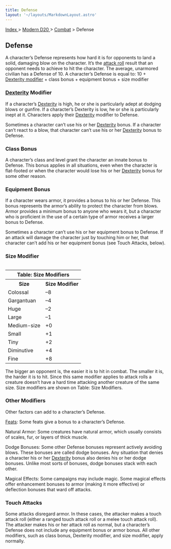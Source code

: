 ```yaml
---
title: Defense
layout: '~/layouts/MarkdownLayout.astro'
---
```


[ Index ](/) > [ Modern D20 ](/modern.d20.srd) > [Combat](/modern.d20.srd/combat) > Defense

## Defense

A character’s Defense represents how hard it is for opponents to land a solid,
damaging blow on the character. It’s the [attack roll](/modern.d20.srd/combat/attack.roll) result that an opponent needs to
achieve to hit the character. The average, unarmored civilian has a Defense of
10. A character’s Defense is equal to: 10 + [Dexterity modifier](/modern.d20.srd/basics/ability.scores) \+ class bonus + equipment
bonus + size modifier

### [Dexterity](/modern.d20.srd/basics/ability.scores) Modifier

If a character’s [Dexterity](/modern.d20.srd/basics/ability.scores) is high,
he or she is particularly adept at dodging blows or gunfire. If a character’s
Dexterity is low, he or she is particularly inept at it. Characters apply
their [Dexterity](/modern.d20.srd/basics/ability.scores) modifier to Defense.

Sometimes a character can’t use his or her
[Dexterity](/modern.d20.srd/basics/ability.scores) bonus. If a character can’t
react to a blow, that character can’t use his or her
[Dexterity](/modern.d20.srd/basics/ability.scores) bonus to Defense.

### Class Bonus

A character’s class and level grant the character an innate bonus to Defense.
This bonus applies in all situations, even when the character is flat-footed
or when the character would lose his or her
[Dexterity](/modern.d20.srd/basics/ability.scores) bonus for some other
reason.

### Equipment Bonus

If a character wears armor, it provides a bonus to his or her Defense. This
bonus represents the armor’s ability to protect the character from blows.
Armor provides a minimum bonus to anyone who wears it, but a character who is
proficient in the use of a certain type of armor receives a larger bonus to
Defense.

Sometimes a character can’t use his or her equipment bonus to Defense. If an
attack will damage the character just by touching him or her, that character
can’t add his or her equipment bonus (see Touch Attacks, below).

### Size Modifier


<table style="float: right"><tr><th colspan="2"> Table: Size Modifiers</th></tr> <tr><th> Size</th><th> Size Modifier</th></tr> <tr><td>Colossal</td><td> –8</td></tr> <tr class="shaded"><td>Gargantuan</td><td> –4</td></tr> <tr><td>Huge</td><td> –2</td></tr> <tr class="shaded"><td>Large</td><td> –1</td></tr> <tr><td>Medium-size</td><td> +0</td></tr> <tr class="shaded"><td>Small</td><td> +1</td></tr> <tr><td>Tiny</td><td> +2</td></tr> <tr class="shaded"><td>Diminutive</td><td> +4</td></tr> <tr><td>Fine</td><td> +8 </td></tr></table>



The bigger an opponent is, the easier it is to hit in combat. The smaller it
is, the harder it is to hit. Since this same modifier applies to attack rolls
a creature doesn’t have a hard time attacking another creature of the same
size. Size modifiers are shown on Table: Size Modifiers.

### Other Modifiers

Other factors can add to a character’s Defense.

[Feats](/modern.d20.srd/feats): Some feats give a bonus to a character’s
Defense.

Natural Armor: Some creatures have natural armor, which usually consists of
scales, fur, or layers of thick muscle.

Dodge Bonuses: Some other Defense bonuses represent actively avoiding blows.
These bonuses are called dodge bonuses. Any situation that denies a character
his or her [Dexterity](/modern.d20.srd/basics/saving.throws) bonus also denies
his or her dodge bonuses. Unlike most sorts of bonuses, dodge bonuses stack
with each other.

Magical Effects: Some campaigns may include magic. Some magical effects offer
enhancement bonuses to armor (making it more effective) or deflection bonuses
that ward off attacks.

### Touch Attacks

Some attacks disregard armor. In these cases, the attacker makes a touch
attack roll (either a ranged touch attack roll or a melee touch attack roll).
The attacker makes his or her attack roll as normal, but a character’s Defense
does not include any equipment bonus or armor bonus. All other modifiers, such
as class bonus, Dexterity modifier, and size modifier, apply normally.

